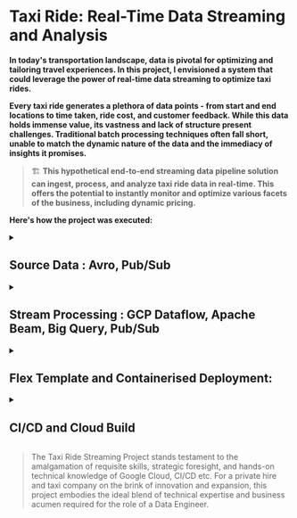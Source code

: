 # Taxi Ride: Real-Time Data Streaming and Analysis

**In today's transportation landscape, data is pivotal for optimizing and tailoring travel experiences. In this project, I envisioned a system that could leverage the power of real-time data streaming to optimize taxi rides.**

**Every taxi ride generates a plethora of data points - from start and end locations to time taken, ride cost, and customer feedback. While this data holds immense value, its vastness and lack of structure present challenges. Traditional batch processing techniques often fall short, unable to match the dynamic nature of the data and the immediacy of insights it promises.**

> 🏗️ **This hypothetical end-to-end streaming data pipeline solution can ingest, process, and analyze taxi ride data in real-time. This offers the potential to instantly monitor and optimize various facets of the business, including dynamic pricing.**

**Here's how the project was executed:**

<details>
  <summary><h2> Source Data : Avro, Pub/Sub </h2></summary>

To mimic real-world taxi ride data, I employed a Python script that simulates and streams ride information in real-time to a Pub/Sub topic.

Utilizing the **`Faker`** library, I generated attributes like driver and passenger IDs, as well as start and end locations. Other key metrics such as estimated and actual ride times, costs, ratings, and ride types were also simulated, creating a dataset that effectively captures the nuances of an actual **taxi booking system**.

For optimized data transmission and processing, I utilized the **Avro** framework over traditional JSON formats. The Avro format not only assures data compactness. This choice was strategic: Avro's efficiency makes it a more cost-effective solution in terms of resources, especially when deploying the system at a large scale.

Consequently, the serialized ride data is channeled to a **Google Cloud Pub/Sub topic**. This ensures that we simulate a live stream of taxi ride data, providing a real-time data generation and broadcasting experience.

[Checkout the code](https://github.com/BVK23/TaxiRide_StreamDataflow/blob/main/TaxiRideDataGen/taxiridedata_pubsub_publisher.py)

![Screenshot of GCP Pub/Sub Topic ‘ridesdata’](images/Screenshot_of_GCP_Pub_Sub_Topic.png)

*Screenshot of GCP Pub/Sub Topic ‘ridesdata’*
</details>

<details>
  <summary><h2> Stream Processing : GCP Dataflow, Apache Beam, Big Query, Pub/Sub </h2></summary>

> At the heart of this project lies real-time stream processing. Harnessing the might of Google Cloud Platform (GCP) tools coupled with Apache Beam, I targeted two main objectives:
> 

### 1. **Real-time Data Warehousing (ETL)**

> Taxi ride data, originating from our Pub/Sub topic, is channeled into a GCP Dataflow pipeline. With Apache Beam's capabilities, this pipeline efficiently filters, transforms, and loads data directly into Big Query - GCP's data warehouse.
> 

This live integration into Big Query empowers analysts to extract instant insights, enabling on-the-fly data-driven decisions. While the concept of daily batch pipelines was considered, continuous streaming proved more cost-efficient and agile solution.

In addition to the earlier transforms, we incorporate another ParDo transform that computes the **`time_difference`** and **`cost_difference`** based on the observed data. This processed data is subsequently loaded into Big Query.

[Checkout the full code](https://github.com/BVK23/TaxiRide_StreamDataflow/blob/main/TaxiRideDataGen/taxiridedata_pubsub_publisher.py)

![Screenshot of the Query fetching records from the ‘rides’ table that holds the streamed data](images/screenshot_query_rides_table.png)

*Screenshot of the Query fetching records from the ‘rides’ table that holds the streamed data*

### 2. **Dynamic Ride Pricing based on Surge Factor**

With the world moving at breakneck speed, dynamic pricing is instrumental in maintaining equilibrium between demand and supply. I formulated a 'Surge Factor' by analyzing real-time ride requests against taxi availability. A pronounced surge factor indicates higher demand, suggesting an opportune moment for a slight uptick in pricing.

> This surge factor, determined in real-time within the Dataflow pipeline, is then broadcasted to a separate Pub/Sub topic. An API, responsible for deciding ride prices, listens to this topic.
> 

As a result, I've ensured ride prices adapt in real-time to live demand-supply scenarios, elevating business revenue and refining passenger experience.

As observed, the pipeline for this use case shares similarities with the DWH use case up to the data deserialization step. Post this, we segment the data into 5-minute sliding windows, refreshing every minute. This approach allows us to adeptly capture any surge in rides by monitoring the ride count within a 5-minute bracket, and accordingly fine-tune our surge factor every minute to recalibrate ride prices in our taxi system.

[Checkout the full code](https://github.com/BVK23/TaxiRide_StreamDataflow/blob/main/Stream_RideSurge/RideSurge_TaxiRide.py)

![Screenshot of the output of data streamed to Pub/Sub for dynamically adjusting price](images/screenshot_data_streamed_pubsub.png)

*Screenshot of the output of data streamed to Pub/Sub for dynamically adjusting price*

During my evaluations, I closely monitored both the processing and event times of our windowed streaming data. The results were promising.  I executed the streaming pipeline for a new subscription under the under the topic (source data), so that as soon I deploy/run the pipeline there is no delay in processing data. 

However, as with any real-world application, we must prepare for contingencies—like late data arrivals. Simulating such nuances requires intricate effort.
</details>

<details>
  <summary><h2>Flex Template and Containerised Deployment:  </h2></summary>

### Docker, Artifact Registry, Cloud CLI  


> In pursuit to make the streaming project not just effective but also scalable and maintainable, I employed Dataflow flex templates and containerized deployment.
> 
    
By employing a Flex template, I packaged the pipeline as a Docker image in Artifact Registry. The template specification, stored in Cloud Storage, points to this Docker image. On initiating the template, the Dataflow service kickstarts a launcher VM, retrieves the Docker image, and gets the pipeline running.

![The Docker File](images/screenshot_docker_file.png)

*The Docker File*

Docker's encapsulation feature provides us with an isolated, consistent environment for our Dataflow pipeline, making it ideal for replicable deployments across various stages of our project.

Designed for versatility, my pipeline isn't tethered to any specific Pub/Sub subscription. It leans on Python's argparse module and metadata-defined parameters, ensuring users provide the **`--subscription_path`** argument, indicating the intended Pub/Sub subscription.

![Configurable Subscription Path](images/Configurable_subscription.png)

*Configurable Subscription Path*

This design ensures maximum flexibility. Whether we're running tests using one subscription or deploying in a production scenario with another, the pipeline remains consistent. Users/Devs only need to specify the appropriate subscription when triggering the pipeline.

[Check the Metadata file used for creating the template](https://github.com/BVK23/TaxiRide_StreamDataflow/blob/main/Stream_ETL/metadata.json) 


![Flex template creation](images/screenshot_flex_template_creation.png)

*Flex template creation*


![Docker Images at Artifact Registry](images/Docker_imgs_Artifact_repo.png)

*Docker Images at Artifact Registry*
</details>

<details>
  <summary><h2> CI/CD and Cloud Build </h2></summary>
    
> To augment the resilience and adaptability of our Taxi Ride streaming project, the integration of Continuous Integration and Continuous Delivery (CI/CD) was paramount. Google Cloud Build was our chosen mechanism to round off this comprehensive Data Engineering Project.
> 

A simple Google Cloud CLI command will set our flex template into a Dataflow job.

![Command to run our Dataflow flex template job.](images/command_to_run_Dataflow.png)

*Command to run our Dataflow flex template job.*

However, the real challenge lay in incorporating this seamlessly into our test and production environments and CI/CD cycle. I drafted a **`cloudbuild.yaml`** file, which delineates the steps for building the Docker image, creating the flex template, and subsequently kickstarting the job.

[cloudbuild.yaml file](https://github.com/BVK23/TaxiRide_StreamDataflow/blob/main/Stream_ETL/cloudbuild.yaml) 

The inherent compatibility of Google Cloud Build with version control systems like GitHub facilitated the automatic deployment of our pipeline upon the push of a new tag.

The schematic representation of our CI/CD setup with Google Cloud Build is as follows:

1. **Source Control**: Developers seamlessly commit and push their code updates to GitHub.
2. **Trigger Activation**: The act of pushing a new tag, such as v1.0.1, activates the Cloud Build trigger.
3. **Automated Build & Test**: Cloud Build, in its prowess, fetches the code, and adhering to the blueprint provided by the **`cloudbuild.yaml`** file, runs the build. The initial tests are executed within a test environment/project.
4. **Deployment**: Post successful tests, we trigger the build for production, releasing the updated application.

**Our Build Test illustrated below:**

![Screenshot of Cloud Build Dashboard](images/screenshot_Cloud_build.png)

*Screenshot of Cloud Build Dashboard*

![Shows that our trigger succeeded once we pushed the changes and new tag to our repo.](images/cloud_build_trigger.png)

*Shows that our trigger succeeded once we pushed the changes and new tag to our repo.*

![Successful build and the pipeline is deployed on Dataflow](images/sucessfull_build_dataflow.png)

*Successful build and the pipeline is deployed on Dataflow*


</details>


> The Taxi Ride Streaming Project stands testament to the amalgamation of requisite skills, strategic foresight, and hands-on technical knowledge of Google Cloud, CI/CD etc. For a private hire and taxi company on the brink of innovation and expansion, this project embodies the ideal blend of technical expertise and business acumen required for the role of a Data Engineer.
> 